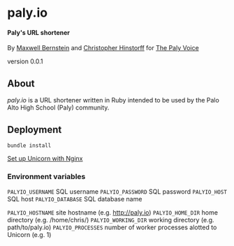 # paly.io
#### Paly's URL shortener
By [Maxwell Bernstein](http://bernsteinbear.com) and [Christopher Hinstorff](http://chinstorff.com) for [The Paly Voice](http://palyvoice.com)

version 0.0.1

## About
*paly.io* is a URL shortener written in Ruby intended to be used by the Palo Alto High School (Paly) community.

## Deployment
`bundle install`

[Set up Unicorn with Nginx](http://recipes.sinatrarb.com/p/deployment/nginx_proxied_to_unicorn)

### Environment variables
`PALYIO_USERNAME` SQL username
`PALYIO_PASSWORD` SQL password
`PALYIO_HOST` SQL host
`PALYIO_DATABASE` SQL database name

`PALYIO_HOSTNAME` site hostname (e.g. http://paly.io)
`PALYIO_HOME_DIR` home directory (e.g. /home/chris/)
`PALYIO_WORKING_DIR` working directory (e.g. path/to/paly.io)
`PALYIO_PROCESSES` number of worker processes alotted to Unicorn (e.g. 1)
